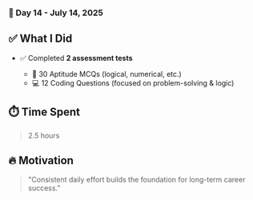 ### 🚀 Day 14 - July 14, 2025

## ✅ What I Did

* ✅ Completed **2 assessment tests**

  * 🧠 30 Aptitude MCQs (logical, numerical, etc.)
  * 💻 12 Coding Questions (focused on problem-solving & logic)

## ⏱️ Time Spent

> 2.5 hours

## 🔥 Motivation

> "Consistent daily effort builds the foundation for long-term career success."

